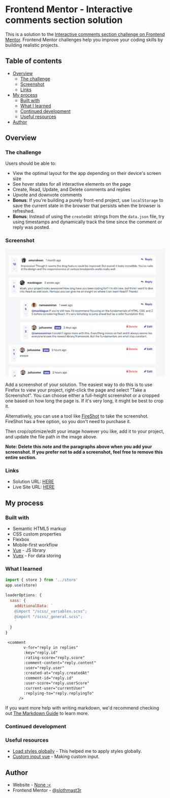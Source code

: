 # Frontend Mentor - Interactive comments section solution

This is a solution to the [Interactive comments section challenge on Frontend Mentor](https://www.frontendmentor.io/challenges/interactive-comments-section-iG1RugEG9). Frontend Mentor challenges help you improve your coding skills by building realistic projects. 

## Table of contents

- [Overview](#overview)
  - [The challenge](#the-challenge)
  - [Screenshot](#screenshot)
  - [Links](#links)
- [My process](#my-process)
  - [Built with](#built-with)
  - [What I learned](#what-i-learned)
  - [Continued development](#continued-development)
  - [Useful resources](#useful-resources)
- [Author](#author)


## Overview

### The challenge

Users should be able to:

- View the optimal layout for the app depending on their device's screen size
- See hover states for all interactive elements on the page
- Create, Read, Update, and Delete comments and replies
- Upvote and downvote comments
- **Bonus**: If you're building a purely front-end project, use `localStorage` to save the current state in the browser that persists when the browser is refreshed.
- **Bonus**: Instead of using the `createdAt` strings from the `data.json` file, try using timestamps and dynamically track the time since the comment or reply was posted.

### Screenshot

![](./src/assets/design/ss%20my%20work.jpg)

Add a screenshot of your solution. The easiest way to do this is to use Firefox to view your project, right-click the page and select "Take a Screenshot". You can choose either a full-height screenshot or a cropped one based on how long the page is. If it's very long, it might be best to crop it.

Alternatively, you can use a tool like [FireShot](https://getfireshot.com/) to take the screenshot. FireShot has a free option, so you don't need to purchase it. 

Then crop/optimize/edit your image however you like, add it to your project, and update the file path in the image above.

**Note: Delete this note and the paragraphs above when you add your screenshot. If you prefer not to add a screenshot, feel free to remove this entire section.**

### Links

- Solution URL: [HERE](https://github.com/slothmast3r/interactive-comment-section)
- Live Site URL: [HERE](https://slothmast3r.github.io/interactive-comment-section/)

## My process

### Built with

- Semantic HTML5 markup
- CSS custom properties
- Flexbox
- Mobile-first workflow
- [Vue](https://vuejs.org/) - JS library
- [Vuex](https://vuex.vuejs.org/) - For data storing

### What I learned

```js
import { store } from '../store'
app.use(store)
```
```js
loaderOptions: {
  sass: {
    additionalData: `
    @import "/scss/_variables.scss";
    @import "/scss/_general.scss";
    `
  }
}
```
```vue
 <comment
        v-for="reply in replies"
        :key="reply.id"
        :rating-score="reply.score"
        :comment-content="reply.content"
        :user="reply.user"
        :created-at="reply.createdAt"
        :comment-id="reply.id"
        :user-score="reply.userScore"
        :current-user="currentUser"
        :replying-to="reply.replyingTo"
      />
```

If you want more help with writing markdown, we'd recommend checking out [The Markdown Guide](https://www.markdownguide.org/) to learn more.


### Continued development


[//]: # (Use this section to outline areas that you want to continue focusing on in future projects. These could be concepts you're still not completely comfortable with or techniques you found useful that you want to refine and perfect.)


### Useful resources
- [Load styles globally](https://vueschool.io/articles/vuejs-tutorials/globally-load-sass-into-your-vue-js-applications/) - This helped me to apply styles globally.
- [Custom input vue](https://dev.to/viniciuskneves/vue-custom-input-bk8) - Making custom input.


## Author

- Website - [None :<](https://www.your-site.com)
- Frontend Mentor - [@slothmast3r](https://www.frontendmentor.io/profile/slothmast3r)
